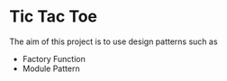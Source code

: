 # Tic Tac Toe

The aim of this project is to use design patterns such as

- Factory Function
- Module Pattern
